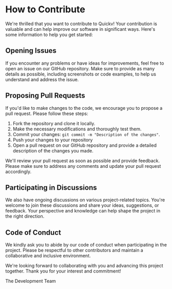 # How to Contribute

We're thrilled that you want to contribute to Quickv! Your contribution is valuable and can help improve our software in significant ways. Here's some information to help you get started:

## Opening Issues
If you encounter any problems or have ideas for improvements, feel free to open an issue on our GitHub repository. Make sure to provide as many details as possible, including screenshots or code examples, to help us understand and address the issue.

## Proposing Pull Requests
If you'd like to make changes to the code, we encourage you to propose a pull request. Please follow these steps:

1. Fork the repository and clone it locally. 
2. Make the necessary modifications and thoroughly test them.
3. Commit your changes: `git commit -m "Description of the changes"`.
4. Push your changes to your repository
5. Open a pull request on our GitHub repository and provide a detailed description of the changes you made.

We'll review your pull request as soon as possible and provide feedback. Please make sure to address any comments and update your pull request accordingly.

## Participating in Discussions
We also have ongoing discussions on various project-related topics. You're welcome to join these discussions and share your ideas, suggestions, or feedback. Your perspective and knowledge can help shape the project in the right direction.

## Code of Conduct
We kindly ask you to abide by our code of conduct when participating in the project. Please be respectful to other contributors and maintain a collaborative and inclusive environment.

We're looking forward to collaborating with you and advancing this project together. Thank you for your interest and commitment!

The Development Team